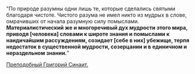 "По природе разумны одни лишь те, которые сделались святыми благодаря чистоте. Чистого разума не имел никто из мудрых в слове, омрачивших от начала разумную силу помыслами. **Материалистический же и многоречивый дух мудрости этого мира, приводя [человека] словами к широте знания и помыслами к наидичайшим рассуждениям, созидает [себе в них] убежище, терпя недостаток в существенной мудрости, созерцании и в единичном и нераздельном знании.**"

[Преподобный Григорий Синаит.](https://eparhia-saratov.ru/Articles/tvoreniya-prepodobnogo-grigoriya-sinaita)